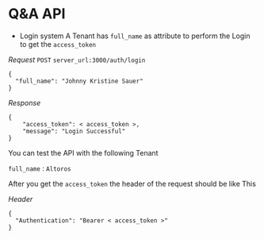 # Q&A API

* Login system
A Tenant has `full_name` as attribute to perform the Login to get the `access_token`

*Request*
`POST` `server_url:3000/auth/login`

```
{
  "full_name": "Johnny Kristine Sauer"
}
```

*Response*
```
{
    "access_token": < access_token >,
    "message": "Login Successful"
}
```

You can test the API with the following Tenant

`full_name` : `Altoros`


After you get the `access_token` the header of the request should be like This

*Header*
```
{
  "Authentication": "Bearer < access_token >"
}
```
